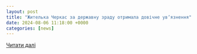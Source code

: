 ```yaml
---
layout: post
title: "Жителька Черкас за державну зраду отримала довічне увʼязнення"
date: 2024-08-06 11:18:00 +0000
categories: [news]
---
```


[Читати далі](https://cripo.com.ua/news/crime/zhytelka-cherkas-za-derzhavnu-zradu-otrymala-dovichne-uv-yaznennya/)
